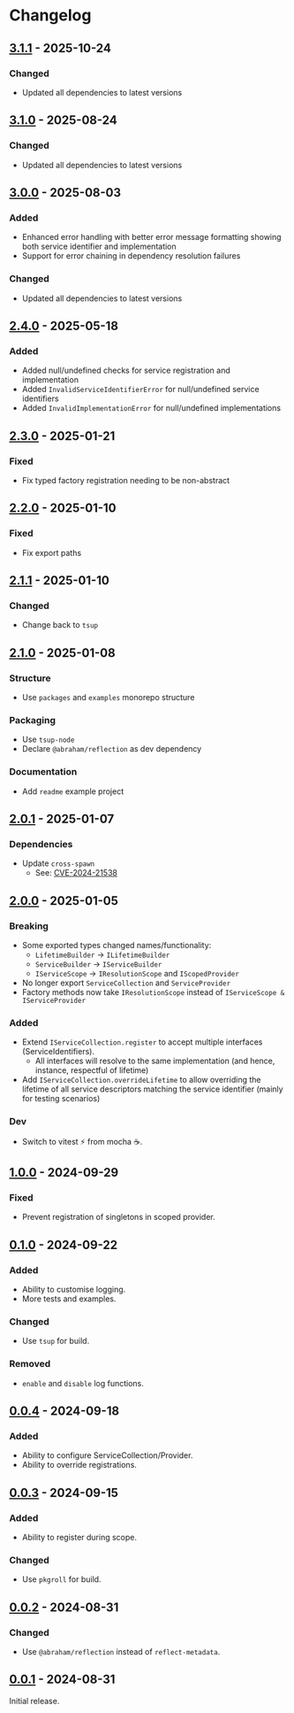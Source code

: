 # Changelog

## [3.1.1] - 2025-10-24

### Changed

- Updated all dependencies to latest versions

## [3.1.0] - 2025-08-24

### Changed

- Updated all dependencies to latest versions

## [3.0.0] - 2025-08-03

### Added

- Enhanced error handling with better error message formatting showing both service identifier and implementation
- Support for error chaining in dependency resolution failures

### Changed

- Updated all dependencies to latest versions

## [2.4.0] - 2025-05-18

### Added

- Added null/undefined checks for service registration and implementation
- Added `InvalidServiceIdentifierError` for null/undefined service identifiers
- Added `InvalidImplementationError` for null/undefined implementations

## [2.3.0] - 2025-01-21

### Fixed

- Fix typed factory registration needing to be non-abstract

## [2.2.0] - 2025-01-10

### Fixed

- Fix export paths

## [2.1.1] - 2025-01-10

### Changed

- Change back to `tsup`

## [2.1.0] - 2025-01-08

### Structure

- Use `packages` and `examples` monorepo structure

### Packaging

- Use `tsup-node`
- Declare `@abraham/reflection` as dev dependency

### Documentation

- Add `readme` example project

## [2.0.1] - 2025-01-07

### Dependencies

- Update `cross-spawn`
  - See: [CVE-2024-21538](https://nvd.nist.gov/vuln/detail/CVE-2024-21538)

## [2.0.0] - 2025-01-05

### Breaking

- Some exported types changed names/functionality:
  - `LifetimeBuilder` -> `ILifetimeBuilder`
  - `ServiceBuilder` -> `IServiceBuilder`
  - `IServiceScope` -> `IResolutionScope` and `IScopedProvider`
- No longer export `ServiceCollection` and `ServiceProvider`
- Factory methods now take `IResolutionScope` instead of `IServiceScope & IServiceProvider`

### Added

- Extend `IServiceCollection.register` to accept multiple interfaces (ServiceIdentifiers).
  - All interfaces will resolve to the same implementation (and hence, instance, respectful of lifetime)
- Add `IServiceCollection.overrideLifetime` to allow overriding the lifetime of all service descriptors matching the service identifier (mainly for testing scenarios)

### Dev

- Switch to vitest ⚡ from mocha ☕.

## [1.0.0] - 2024-09-29

### Fixed

- Prevent registration of singletons in scoped provider.

## [0.1.0] - 2024-09-22

### Added

- Ability to customise logging.
- More tests and examples.

### Changed

- Use `tsup` for build.

### Removed

- `enable` and `disable` log functions.

## [0.0.4] - 2024-09-18

### Added

- Ability to configure ServiceCollection/Provider.
- Ability to override registrations.

## [0.0.3] - 2024-09-15

### Added

- Ability to register during scope.

### Changed

- Use `pkgroll` for build.

## [0.0.2] - 2024-08-31

### Changed

- Use `@abraham/reflection` instead of `reflect-metadata`.

## [0.0.1] - 2024-08-31

Initial release.

[3.1.1]: https://github.com/shellicar/core-di/releases/tag/3.1.1
[3.1.0]: https://github.com/shellicar/core-di/releases/tag/3.1.0
[3.0.0]: https://github.com/shellicar/core-di/releases/tag/3.0.0
[2.4.0]: https://github.com/shellicar/core-di/releases/tag/2.4.0
[2.3.0]: https://github.com/shellicar/core-di/releases/tag/2.3.0
[2.2.0]: https://github.com/shellicar/core-di/releases/tag/2.2.0
[2.1.1]: https://github.com/shellicar/core-di/releases/tag/2.1.1
[2.1.0]: https://github.com/shellicar/core-di/releases/tag/2.1.0
[2.0.1]: https://github.com/shellicar/core-di/releases/tag/2.0.1
[2.0.0]: https://github.com/shellicar/core-di/releases/tag/2.0.0
[1.0.0]: https://github.com/shellicar/core-di/releases/tag/1.0.0
[0.1.0]: https://github.com/shellicar/core-di/releases/tag/0.1.0
[0.0.4]: https://github.com/shellicar/core-di/releases/tag/0.0.4
[0.0.3]: https://github.com/shellicar/core-di/releases/tag/0.0.3
[0.0.2]: https://github.com/shellicar/core-di/releases/tag/0.0.2
[0.0.1]: https://github.com/shellicar/core-di/releases/tag/0.0.1

